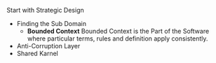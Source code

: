 Start with Strategic Design
- Finding the Sub Domain
	- **Bounded Context**
		 Bounded Context is the Part of the Software where particular terms, rules and definition apply consistently. 
- Anti-Corruption Layer
- Shared Karnel 